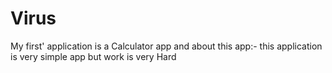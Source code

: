 # Virus
My first' application is a Calculator app and about this app:- this application is very simple app but work is very Hard
